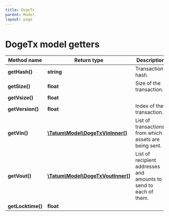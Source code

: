 ```yaml
---
title: DogeTx
parent: Model
layout: page
---
```


# DogeTx model getters

Method name | Return type | Description | Notes
------------ | ------------- | ------------- | -------------
**getHash()** | **string** | Transaction hash. | [optional]
**getSize()** | **float** | Size of the transaction. | [optional]
**getVsize()** | **float** |  | [optional]
**getVersion()** | **float** | Index of the transaction. | [optional]
**getVin()** | [**\Tatum\Model\DogeTxVinInner[]**](../DogeTxVinInner) | List of transactions, from which assets are being sent. | [optional]
**getVout()** | [**\Tatum\Model\DogeTxVoutInner[]**](../DogeTxVoutInner) | List of recipient addresses and amounts to send to each of them. | [optional]
**getLocktime()** | **float** |  | [optional]

